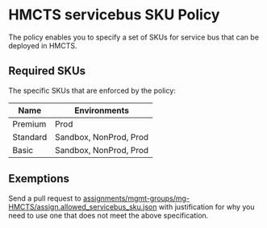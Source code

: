 # HMCTS servicebus SKU Policy

The policy enables you to specify a set of SKUs for service bus that can be deployed in HMCTS.

## Required SKUs

The specific SKUs that are enforced by the policy:


| Name             | Environments             |
| --------------   | --------------  |
| Premium | Prod    |
| Standard | Sandbox, NonProd, Prod |
| Basic  | Sandbox, NonProd, Prod     |

## Exemptions 

Send a pull request to [assignments/mgmt-groups/mg-HMCTS/assign.allowed_servicebus_sku.json](https://github.com/hmcts/cpp-azure-policy/blob/HEAD/assignments/mgmt-groups/mg-HMCTS/assign.allowed_servicebus_sku.json) with justification for why you need to use one that does not meet the above specification.
